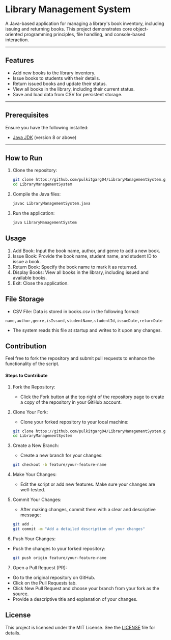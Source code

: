 # Library Management System

A Java-based application for managing a library's book inventory, including issuing and returning books. This project demonstrates core object-oriented programming principles, file handling, and console-based interaction.

---

## Features

- Add new books to the library inventory.
- Issue books to students with their details.
- Return issued books and update their status.
- View all books in the library, including their current status.
- Save and load data from CSV for persistent storage.

---

## Prerequisites

Ensure you have the following installed:

- [Java JDK](https://www.oracle.com/java/technologies/javase-downloads.html) (version 8 or above)

---

## How to Run

1. Clone the repository:
   ```bash
   git clone https://github.com/pulkitgarg04/LibraryManagementSystem.git
   cd LibraryManagementSystem
   ```

2. Compile the Java files:
    ```bash
    javac LibraryManagementSystem.java
    ```

3. Run the application:
    ```bash
    java LibraryManagementSystem
    ```

## Usage
1. Add Book: Input the book name, author, and genre to add a new book.
2. Issue Book: Provide the book name, student name, and student ID to issue a book.
3. Return Book: Specify the book name to mark it as returned.
4. Display Books: View all books in the library, including issued and available books.
5. Exit: Close the application.

## File Storage
- CSV File: Data is stored in books.csv in the following format:
```csv
name,author,genre,isIssued,studentName,studentId,issueDate,returnDate
```
- The system reads this file at startup and writes to it upon any changes.

## Contribution
Feel free to fork the repository and submit pull requests to enhance the functionality of the script.

#### Steps to Contribute
1. Fork the Repository:
    - Click the Fork button at the top right of the repository page to create a copy of the repository in your GitHub account.

2. Clone Your Fork:
    - Clone your forked repository to your local machine:

    ```bash
    git clone https://github.com/pulkitgarg04/LibraryManagementSystem.git
    cd LibraryManagementSystem
    ```

3. Create a New Branch:
    - Create a new branch for your changes:
    ```bash
    git checkout -b feature/your-feature-name
    ```

4. Make Your Changes:
    - Edit the script or add new features. Make sure your changes are well-tested.

5. Commit Your Changes:
    - After making changes, commit them with a clear and descriptive message:
    ```bash
    git add .
    git commit -m "Add a detailed description of your changes"
    ```

6. Push Your Changes:
- Push the changes to your forked repository:
    ```bash
    git push origin feature/your-feature-name
    ```

7. Open a Pull Request (PR):
- Go to the original repository on GitHub.
- Click on the Pull Requests tab.
- Click New Pull Request and choose your branch from your fork as the source.
- Provide a descriptive title and explanation of your changes.

## License
This project is licensed under the MIT License. See the [LICENSE](LICENSE) file for details.